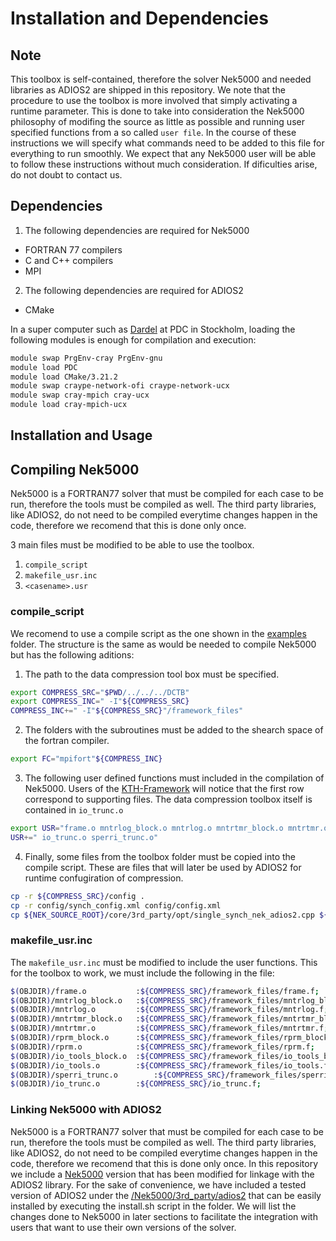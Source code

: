 # Installation and Dependencies

## Note
This toolbox is self-contained, therefore the solver Nek5000 and needed libraries as ADIOS2 are shipped in this repository. We note that the procedure to use the toolbox is more involved that simply activating a runtime parameter. This is done to take into consideration the Nek5000 philosophy of modifing the source as little as possible and running user specified functions from a so called ```user file```. In the course of these instructions we will specify what commands need to be added to this file for everything to run smoothly. We expect that any Nek5000 user will be able to follow these instructions without much consideration. If dificulties arise, do not doubt to contact us.

## Dependencies

1. The following dependencies are required for Nek5000
  * FORTRAN 77 compilers
  * C and C++ compilers
  * MPI 

2. The following dependencies are required for ADIOS2
  * CMake

In a super computer such as [Dardel](https://www.pdc.kth.se/hpc-services/computing-systems/about-dardel-1.1053338) at PDC in Stockholm, loading the following modules is enough for compilation and execution:
```sh
module swap PrgEnv-cray PrgEnv-gnu
module load PDC
module load CMake/3.21.2
module swap craype-network-ofi craype-network-ucx
module swap cray-mpich cray-ucx
module load cray-mpich-ucx
```

## Installation and Usage

## Compiling Nek5000
Nek5000 is a FORTRAN77 solver that must be compiled for each case to be run, therefore the tools must be compiled as well. The third party libraries, like ADIOS2, do not need to be compiled everytime changes happen in the code, therefore we recomend that this is done only once.

3 main files must be modified to be able to use the toolbox.
1. ```compile_script```
2. ```makefile_usr.inc```
3. ```<casename>.usr```


### compile_script
We recomend to use a compile script as the one shown in the [examples](https://github.com/KTH-Nek5000/NekDCTB/blob/main/examples/turbPipe/compile/compile_script) folder. The structure is the same as would be needed to compile Nek5000 but has the following aditions:
  1. The path to the data compression tool box must be specified.
  ```sh
  export COMPRESS_SRC="$PWD/../../../DCTB"
  export COMPRESS_INC=" -I"${COMPRESS_SRC}
  COMPRESS_INC+=" -I"${COMPRESS_SRC}"/framework_files"
  ```
  2. The folders with the subroutines must be added to the shearch space of the fortran compiler.
  ```sh
  export FC="mpifort"${COMPRESS_INC}
  ```
  3. The following user defined functions must included in the compilation of Nek5000. Users of the [KTH-Framework](https://github.com/KTH-Nek5000/KTH_Framework) will notice that the first row correspond to supporting files. The data compression toolbox itself is contained in ```io_trunc.o```
  ```sh
  export USR="frame.o mntrlog_block.o mntrlog.o mntrtmr_block.o mntrtmr.o rprm_block.o rprm.o io_tools_block.o io_tools.o"
  USR+=" io_trunc.o sperri_trunc.o"
  ```
  4. Finally, some files from the toolbox folder must be copied into the compile script. These are files that will later be used by ADIOS2 for runtime confugiration of  compression.
  ```sh
  cp -r ${COMPRESS_SRC}/config .
  cp -r config/synch_config.xml config/config.xml
  cp ${NEK_SOURCE_ROOT}/core/3rd_party/opt/single_synch_nek_adios2.cpp ${NEK_SOURCE_ROOT}/core/3rd_party/nek_adios2.cpp
  ```
### makefile_usr.inc
The ```makefile_usr.inc``` must be modified to include the user functions. This for the toolbox to work, we must include the following in the file:
```sh
$(OBJDIR)/frame.o           :${COMPRESS_SRC}/framework_files/frame.f;              $(F77) -c $(FL2) -I./ $< -o $@
$(OBJDIR)/mntrlog_block.o   :${COMPRESS_SRC}/framework_files/mntrlog_block.f;      $(F77) -c $(FL2) -I./ $< -o $@
$(OBJDIR)/mntrlog.o         :${COMPRESS_SRC}/framework_files/mntrlog.f;            $(F77) -c $(FL2) -I./ $< -o $@
$(OBJDIR)/mntrtmr_block.o   :${COMPRESS_SRC}/framework_files/mntrtmr_block.f;      $(F77) -c $(FL2) -I./ $< -o $@
$(OBJDIR)/mntrtmr.o         :${COMPRESS_SRC}/framework_files/mntrtmr.f;            $(F77) -c $(FL2) -I./ $< -o $@
$(OBJDIR)/rprm_block.o      :${COMPRESS_SRC}/framework_files/rprm_block.f;         $(F77) -c $(FL2) -I./ $< -o $@
$(OBJDIR)/rprm.o            :${COMPRESS_SRC}/framework_files/rprm.f;               $(F77) -c $(FL2) -I./ $< -o $@
$(OBJDIR)/io_tools_block.o  :${COMPRESS_SRC}/framework_files/io_tools_block.f;     $(F77) -c $(FL2) -I./ $< -o $@
$(OBJDIR)/io_tools.o        :${COMPRESS_SRC}/framework_files/io_tools.f;           $(F77) -c $(FL2) -I./ $< -o $@
$(OBJDIR)/sperri_trunc.o        :${COMPRESS_SRC}/framework_files/sperri_trunc.f;           $(F77) -c $(FL2) -I./ $< -o $@
$(OBJDIR)/io_trunc.o        :${COMPRESS_SRC}/io_trunc.f;                           $(F77) -c $(FL2) -I./ $< -o $@
```


### Linking Nek5000 with ADIOS2
Nek5000 is a FORTRAN77 solver that must be compiled for each case to be run, therefore the tools must be compiled as well. The third party libraries, like ADIOS2, do not need to be compiled everytime changes happen in the code, therefore we recomend that this is done only once. In this repository we include a [Nek5000](https://github.com/KTH-Nek5000/NekDCTB/tree/main/Nek5000) version that has been modified for linkage with the ADIOS2 library. For the sake of convenience, we have included a tested version of ADIOS2 under the [/Nek5000/3rd_party/adios2](https://github.com/KTH-Nek5000/NekDCTB/tree/main/Nek5000/3rd_party/adios2) that can be easily installed by executing the install.sh script in the folder. We will list the changes done to Nek5000 in later sections to facilitate the integration with users that want to use their own versions of the solver. 
